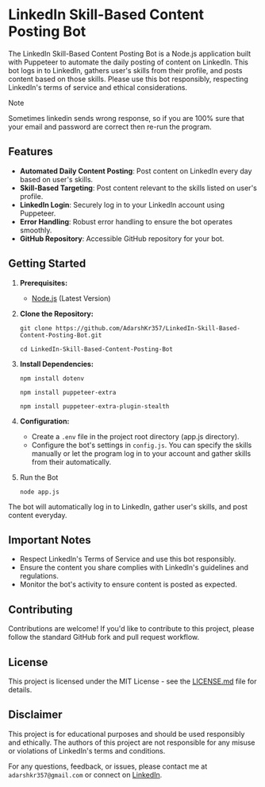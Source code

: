 # LinkedIn Skill-Based Content Posting Bot

The LinkedIn Skill-Based Content Posting Bot is a Node.js application built with Puppeteer to automate the daily posting of content on LinkedIn. This bot logs in to LinkedIn, gathers user's skills from their profile, and posts content based on those skills. Please use this bot responsibly, respecting LinkedIn's terms of service and ethical considerations.

> [!NOTE]
> Sometimes linkedin sends wrong response, so if you are 100% sure that your email and password are correct then re-run the program.

## Features

- **Automated Daily Content Posting**: Post content on LinkedIn every day based on user's skills.
- **Skill-Based Targeting**: Post content relevant to the skills listed on user's profile.
- **LinkedIn Login**: Securely log in to your LinkedIn account using Puppeteer.
- **Error Handling**: Robust error handling to ensure the bot operates smoothly.
- **GitHub Repository**: Accessible GitHub repository for your bot.

## Getting Started

1. **Prerequisites:**
    - [Node.js](https://nodejs.org/en/download/current) (Latest Version)

2. **Clone the Repository:**
    ```shell
    git clone https://github.com/AdarshKr357/LinkedIn-Skill-Based-Content-Posting-Bot.git
    ```
    ```shell
    cd LinkedIn-Skill-Based-Content-Posting-Bot
    ```

3. **Install Dependencies:**
    ```shell
    npm install dotenv
    ```
    ```shell
    npm install puppeteer-extra
    ```
    ```shell
    npm install puppeteer-extra-plugin-stealth
    ```

4. **Configuration:**
    - Create a ```.env``` file in the project root directory (app.js directory).
    - Configure the bot's settings in ```config.js```. You can specify the skills manually or let the program log in to your account and gather skills from their automatically.

5. Run the Bot
    ```shell
    node app.js
    ```

The bot will automatically log in to LinkedIn, gather user's skills, and post content everyday.

## Important Notes
- Respect LinkedIn's Terms of Service and use this bot responsibly.
- Ensure the content you share complies with LinkedIn's guidelines and regulations.
- Monitor the bot's activity to ensure content is posted as expected.

## Contributing

Contributions are welcome! If you'd like to contribute to this project, please follow the standard GitHub fork and pull request workflow.

## License
This project is licensed under the MIT License - see the [LICENSE.md](LICENSE.md) file for details.

## Disclaimer
This project is for educational purposes and should be used responsibly and ethically. The authors of this project are not responsible for any misuse or violations of LinkedIn's terms and conditions.

For any questions, feedback, or issues, please contact me at ```adarshkr357@gmail.com``` or connect on [LinkedIn](https://www.linkedin.com/in/adarshkr357/).